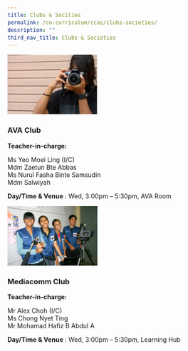 ```yaml
---
title: Clubs & Socities
permalink: /co-curriculum/ccas/clubs-societies/
description: ""
third_nav_title: Clubs & Societies
---
```

<img src="/images/ava.jpeg" 
     style="width:40%">
		 
### AVA Club

**Teacher-in-charge:**  

Ms Yeo Moei Ling (I/C)  <br>
Mdm Zaetun Bte Abbas  <br>
Ms Nurul Fasha Binte Samsudin <br>
Mdm Salwiyah

**Day/Time & Venue** : Wed, 3:00pm – 5:30pm, AVA Room


<img src="/images/mediacomm.jpeg" 
     style="width:40%">
		 
### Mediacomm Club

**Teacher-in-charge:**  

Mr Alex Choh (I/C)  <br>
Ms Chong Nyet Ting  <br>
Mr Mohamad Hafiz B Abdul A <br>

**Day/Time & Venue** : Wed, 3:00pm – 5:30pm, Learning Hub